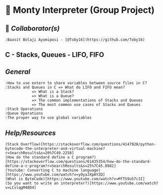 # :snake: Monty Interpreter (Group Project)

## :blue_book: *Collaborator(s)*

	:Baasit Bolaji Ayomiposi - [@Toby16](https://github.com/Toby16)


## C - Stacks, Queues - LIFO, FIFO

## *General*

	:How to use extern to share variables between source files in C?
	:Stacks and Queues in C => What do LIFO and FIFO mean?
				=> What is a Stack?
				=> What is a Queue?
				=> The common implementations of Stacks and Queues
				=> The most common use cases of Stacks and Queues
	:Stack Operations
	:Queue Operations
	:The proper way to use global variables


## *Help/Resources*

	(Stack Overflow)[https://stackoverflow.com/questions/4147928/python-bytecode-the-interpreter-and-virtual-machine?r=SearchResults&s=20%7C49.2258]
	(How do the standard define a C program?)[https://stackoverflow.com/questions/61435354/how-do-the-standard-define-a-c-program?r=SearchResults&s=25%7C45.8982]
	(Youtube: Converting C to machine language)[https://www.youtube.com/watch?v=yOyaJXpAYZQ]
	(What is ByteCode)[https://www.youtube.com/watch?v=MfTS9u57c3I]
	(So you want to write an interpreter?)[https://www.youtube.com/watch?v=LCslqgM48D4]
